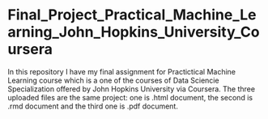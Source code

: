# Final_Project_Practical_Machine_Learning_John_Hopkins_University_Coursera
In this repository I have my final assignment for Practictical Machine Learning course which is a one of the courses of Data Sciencie Specialization offered by John Hopkins University via Coursera. The three uploaded files are the same project: one is .html document, the second is .rmd document and the third one is .pdf document. 
